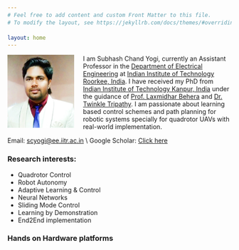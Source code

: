 ```yaml
---
# Feel free to add content and custom Front Matter to this file.
# To modify the layout, see https://jekyllrb.com/docs/themes/#overriding-theme-defaults

layout: home
---
```

<div style="float: left; margin-right: 20px;">
   <img src="/image/cropped.png" alt="Image Alt Text" style="width: 150px; height: auto;">
</div>

I am Subhash Chand Yogi, currently an Assistant Professor in the <a href="https://iitr.ac.in/Departments/Electrical%20Engineering%20Department/People/Faculty/101087.html" class="highlighted">Department of Electrical Engineering</a> at <a href="https://iitr.ac.in" class="highlighted">Indian Institute of Technology Roorkee, India</a>. I have received my PhD from 
<a href="https://www.iitk.ac.in" class="highlighted">Indian Institute of Technology Kanpur, India</a> under the guidance 
of <a href="https://iitmandi.ac.in/director.php" class="highlighted">Prof. Laxmidhar Behera</a> and
<a href="https://www.iitk.ac.in/new/twinkle-tripathy" class="highlighted">Dr. Twinkle Tripathy</a>. 
I am passionate about learning based control schemes and path planning for robotic systems specially for quadrotor UAVs with real-world implementation.
<!-- #### <a class="highlighted">Research intrests: </a> Quadrotor UAVs, Robot Autonomy, Adaptive Learning & Control, Neural Networks, Sliding Mode Control, Learning by Demonstration, End2End implementation-->

Email: <a class="highlighted">scyogi@ee.iitr.ac.in</a> \\
Google Scholar: <a href="https://scholar.google.co.in/citations?user=rlVR6bYAAAAJ&hl=en" class="highlighted">Click here</a>

### <a class="highlighted"> <b>Research interests: </b>
<ul>
  <li> Quadrotor Control </li>
  <li> Robot Autonomy </li>
  <li> Adaptive Learning & Control </li>
  <li> Neural Networks </li>
  <li> Sliding Mode Control </li>
  <li> Learning by Demonstration </li>
  <li> End2End implementation </li>
</ul>

### <a class="highlighted"> <b> Hands on Hardware platforms </b>
<head>
    <style>
        /* Style for the two columns */
        .column {
            float: left;
            width: 45%; /* Set the width to 50% for a two-column layout */
            padding: 10px;
        }

        /* Clear the float to prevent content below from wrapping around */
        .clearfix::after {
            content: "";
            clear: both;
            display: table;
        }
    </style>
</head>

<body>
<div class="clearfix">
    <div class="column">
        <img src="/image/drone.png" alt="Image 1" style="width: 700px; height: auto;">
        <p>Customized quadrotor platform</p>
    </div>
    <div class="column">
        <img src="/image/mobile_robot.png" alt="Image 2" style="width: 192px; height: auto;">
        <p>Pioneer p3-dx mobile robot</p>
    </div>
</div>
</body>

